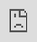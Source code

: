 ```yaml
---
title: "Virtual Certified Scrum Product Owner (CSPO) Training Workshop—February 10-11, 2025"
date: "2024-12-06"
coverImage: "shutterstock_758319106-edit.jpg"
---
```


## **YOU’LL LEARN HOW TO FIX & AVOID SCRUM PROBLEMS**

![Best Scrum training reviews and value](images/100M-Offer-V2-1024x1024.jpg)

## You’re one workshop away from successfully elevating your team and career to new success…

<iframe style="position: absolute; top: 0; left: 0; width: 100%; height: 100%;" title="Top Scrum Problems" src="https://player.vimeo.com/video/930788565?badge=0&amp;autopause=0&amp;player_id=0&amp;app_id=58479" frameborder="0"></iframe>

<script src="https://player.vimeo.com/api/player.js"></script>

- Paying your own way with no company reimbursement? **$795 CAD** ($995) + HST
- Regular business **$995** ($1295) + HST
- 5 or more people attending our training within 3 months? – [email for special pricing](mailto: contact@agilepainrelief.com)
- Non-profit or unemployed – [email and we’ll help you](mailto: contact@agilepainrelief.com)

![Stop Sign. Image by FreePik](images/stop-sign-FreePik.jpg) **Discount training gets you discount results. Yes, our prices are higher than standard trainers.** **Because quality costs more than bare bones minimum. Cheaper training is a lot of DIY with expensive trial and error.**

### EXCLUSIVE BONUSES WE INCLUDE

- 6 MONTHS of targeted coaching
- Exclusive cheat sheets, templates and exercises designed by experts to get the results you want
- Guaranteed problem-solving solutions
- Sample scripts and communication strategies

**Do you want to buy cheap training just so you can put the letters "CSPO" after your name?** **Or do you want to invest to gain skills that will actually advance your team and career?**

You know the difference in quality and price with fast food vs. fine dining, so consider it with your education and career as well.

 

REGISTER NOW

 

### What makes us different than others?

**Most Scrum trainers treat you as a once and done. We’re here to help you do Scrum and enjoy the results, not just give you a certification.** There's quite a lot that makes us different from other training providers. But don’t take our word for it. Take a minute to consider the following….

"_My first Scrum training ever was with Mark for CSM. Sadly, my company at the time sent me elsewhere for A-CSM. **Nearly everything the other trainer taught in A-CSM had already been covered in Mark's CSM course or his follow-up material (which I still refer to to this day)**. Mark offers way more depth than anyone else in his training. I will definitely be going back to him for my CSP-SM!_" ~ Josh N.

## 100% Satisfaction Guaranteed

![certificate](images/noun-coaching-4190192.png)**Individual support** - Small class size – no more than 15 people. (Be aware that some trainers put 50 people in a class.) Answers to your “Yes, but in real life…” questions and concerns to solve your problems.

 

REGISTER NOW

 

* * *

### Testimonials

"_Whether you have 0 days or 10 years of product owner experience you're **guaranteed to learn a lot from this course**._" ~ Luke N.

"_One of the best on-line courses I have taken. This course was REALLY good (I don't often say that!). **It could have easily have been death-by-powerpoint, but instead the course was engaging and fun!** Using a variety of online tools, we explored Scrum both on a broad surface level, then with deep dives into particular areas as voted for by the class. Mark made sure that everyone was satisfied with their own personal understanding before closing a particular topic. Thank you, Mark! I am very excited to take Scrum to my organization and create a high performance team!_" ~ Ross H.

"_Anyone looking to do this course...do it with Mark! His passion for all things Scrum and Agile shines through and excites his students. He’s a scrum realist with a fantastic sense of humour! The material is relevant today and Mark gives us a glimpse of what we can expect 5 years from now. **The post class support is fantastic** and shows how passionate and knowledgeable Mark is about learning! A true educator!_" ~ Roberta P.

**We have _thousands_ of quotes and testimonials from people who have enjoyed and benefited from our training.** [Let us know](/contact-us "Contact Us") if you would like to read even more.

* * *

**Training runs each day from 9:00 am to 5:00 pm Eastern Time** Requirements: a webcam and microphone, a browser that isn’t Internet Explorer, and a system that can run the free apps of Google docs, Zoom, and Mural all at the same time.

[FAQs, Refunds and Cancellations](/faqs-and-policies)

Questions? Email: contact@agilepainrelief.com | Phone: 1-877-248-8277

## All upcoming Certified Scrum Product Owner workshops:

\[do\_widget id=custom-ee-upcoming-events-widget-15\]

